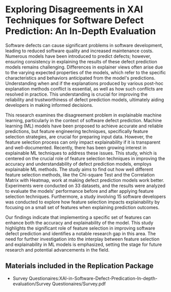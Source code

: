 # Exploring Disagreements in XAI Techniques for Software Defect Prediction: An In-Depth Evaluation
Software defects can cause significant problems in software development, leading to reduced software quality and increased maintenance costs. Numerous models have been introduced to predict defects; however, ensuring consistency in explaining the results of these defect prediction models remains challenging. Differences in explainer views often arise due to the varying expected properties of the models, which refer to the specific characteristics and behaviors anticipated from the model's predictions. Understanding when and if the explanations produced by various post-hoc explanation methods conflict is essential, as well as how such conflicts are resolved in practice. This understanding is crucial for improving the reliability and trustworthiness of defect prediction models, ultimately aiding developers in making informed decisions.

This research examines the disagreement problem in explainable machine learning, particularly in the context of software defect prediction. Machine learning (ML) models have been proposed to achieve accurate and reliable predictions, but feature engineering techniques, specifically feature selection strategies, are crucial for preparing input data. However, the feature selection process can only impact explainability if it is transparent and well-documented. Recently, there has been growing interest in explainable ML techniques to address these issues.
This study, which is centered on the crucial role of feature selection techniques in improving the accuracy and understandability of defect prediction models, employs explainable ML methods. The study aims to find out how well different feature selection methods, like the Chi-square Test and the Correlation Matrix with Heatmap, work at making defect prediction models work better. Experiments were conducted on 33 datasets, and the results were analyzed to evaluate the models' performance before and after applying feature selection techniques. Furthermore, a study involving 15 software developers was conducted to explore how feature selection impacts explainability by focusing on a small set of features when explaining prediction outcomes.

Our findings indicate that implementing a specific set of features can enhance both the accuracy and explainability of the model. This study highlights the significant role of feature selection in improving software defect prediction and identifies a notable research gap in this area. The need for further investigation into the interplay between feature selection and explainability in ML models is emphasized, setting the stage for future research and potential advancements in the field.

## Materials included in the Replication Package
  * Survey Questionaires:XAI-in-Software-Defect-Predication-In-depth-evaluation/Survey Questionaires/Survey.pdf
